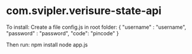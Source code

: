 # com.svipler.verisure-state-api

To install:
Create a file config.js in root folder:
{
    "username" : "username",
    "password" : "password",
    "code": "pincode"
}

Then run:
npm install
node app.js
